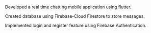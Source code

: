 Developed a real time chatting mobile application using flutter. 

Created database using Firebase-Cloud Firestore to store messages.
    
Implemented login and register feature using Firebase Authentication.
